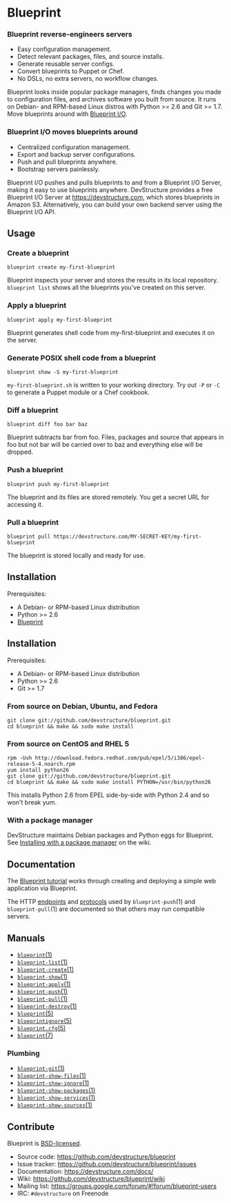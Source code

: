 # Blueprint

### Blueprint reverse-engineers servers

* Easy configuration management.
* Detect relevant packages, files, and source installs.
* Generate reusable server configs.
* Convert blueprints to Puppet or Chef.
* No DSLs, no extra servers, no workflow changes.

Blueprint looks inside popular package managers, finds changes you made to configuration files, and archives software you built from source.  It runs on Debian- and RPM-based Linux distros with Python >= 2.6 and Git >= 1.7.  Move blueprints around with [Blueprint I/O](https://github.com/devstructure/blueprint-io).

### Blueprint I/O moves blueprints around

* Centralized configuration management.
* Export and backup server configurations.
* Push and pull blueprints anywhere.
* Bootstrap servers painlessly.

Blueprint I/O pushes and pulls blueprints to and from a Blueprint I/O Server, making it easy to use blueprints anywhere. DevStructure provides a free Blueprint I/O Server at <https://devstructure.com>, which stores blueprints in Amazon S3. Alternatively, you can build your own backend server using the Blueprint I/O API.

## Usage

### Create a blueprint

    blueprint create my-first-blueprint

Blueprint inspects your server and stores the results in its local repository.  `blueprint list` shows all the blueprints you've created on this server.

### Apply a blueprint

    blueprint apply my-first-blueprint

Blueprint generates shell code from my-first-blueprint and executes it on the server. 

### Generate POSIX shell code from a blueprint

	blueprint show -S my-first-blueprint

`my-first-blueprint.sh` is written to your working directory.  Try out `-P` or `-C` to generate a Puppet module or a Chef cookbook.

### Diff a blueprint

	blueprint diff foo bar baz

Blueprint subtracts bar from foo. Files, packages and source that appears in foo but not bar will be carried over to baz and everything else will be dropped.

### Push a blueprint

    blueprint push my-first-blueprint

The blueprint and its files are stored remotely.  You get a secret URL for accessing it.

### Pull a blueprint

    blueprint pull https://devstructure.com/MY-SECRET-KEY/my-first-blueprint

The blueprint is stored locally and ready for use.

## Installation

Prerequisites:

* A Debian- or RPM-based Linux distribution
* Python >= 2.6
* [Blueprint](https://github.com/devstructure/blueprint)

## Installation

Prerequisites:

* A Debian- or RPM-based Linux distribution
* Python >= 2.6
* Git >= 1.7

### From source on Debian, Ubuntu, and Fedora

	git clone git://github.com/devstructure/blueprint.git
	cd blueprint && make && sudo make install

### From source on CentOS and RHEL 5

	rpm -Uvh http://download.fedora.redhat.com/pub/epel/5/i386/epel-release-5-4.noarch.rpm
	yum install python26
	git clone git://github.com/devstructure/blueprint.git
	cd blueprint && make && sudo make install PYTHON=/usr/bin/python26

This installs Python 2.6 from EPEL side-by-side with Python 2.4 and so won't break yum.

### With a package manager

DevStructure maintains Debian packages and Python eggs for Blueprint.  See [Installing with a package manager](https://github.com/devstructure/blueprint/wiki/Installing-with-a-package-manager) on the wiki.

## Documentation

The [Blueprint tutorial](https://devstructure.com/docs/tutorial.html) works through creating and deploying a simple web application via Blueprint.

The HTTP [endpoints](https://devstructure.com/docs/endpoints.html) and [protocols](https://devstructure.com/docs/protocols.html) used by `blueprint-push`(1) and `blueprint-pull`(1) are documented so that others may run compatible servers.

## Manuals

* [`blueprint`(1)](http://devstructure.github.com/blueprint/blueprint.1.html)
* [`blueprint-list`(1)](http://devstructure.github.com/blueprint/blueprint-list.1.html)
* [`blueprint-create`(1)](http://devstructure.github.com/blueprint/blueprint-create.1.html)
* [`blueprint-show`(1)](http://devstructure.github.com/blueprint/blueprint-show.1.html)
* [`blueprint-apply`(1)](http://devstructure.github.com/blueprint/blueprint-apply.1.html)
* [`blueprint-push`(1)](http://devstructure.github.com/blueprint/blueprint-push.1.html)
* [`blueprint-pull`(1)](http://devstructure.github.com/blueprint/blueprint-pull.1.html)
* [`blueprint-destroy`(1)](http://devstructure.github.com/blueprint/blueprint-destroy.1.html)
* [`blueprint`(5)](http://devstructure.github.com/blueprint/blueprint.5.html)
* [`blueprintignore`(5)](http://devstructure.github.com/blueprint/blueprintignore.5.html)
* [`blueprint.cfg`(5)](http://devstructure.github.com/blueprint/blueprint.cfg.5.html)
* [`blueprint`(7)](http://devstructure.github.com/blueprint/blueprint.7.html)

### Plumbing

* [`blueprint-git`(1)](http://devstructure.github.com/blueprint/blueprint-git.1.html)
* [`blueprint-show-files`(1)](http://devstructure.github.com/blueprint/blueprint-show-files.1.html)
* [`blueprint-show-ignore`(1)](http://devstructure.github.com/blueprint/blueprint-show-ignore.1.html)
* [`blueprint-show-packages`(1)](http://devstructure.github.com/blueprint/blueprint-show-packages.1.html)
* [`blueprint-show-services`(1)](http://devstructure.github.com/blueprint/blueprint-show-services.1.html)
* [`blueprint-show-sources`(1)](http://devstructure.github.com/blueprint/blueprint-show-sources.1.html)

## Contribute

Blueprint is [BSD-licensed](https://github.com/devstructure/blueprint/blob/master/LICENSE).

* Source code: <https://github.com/devstructure/blueprint>
* Issue tracker: <https://github.com/devstructure/blueprint/issues>
* Documentation: <https://devstructure.com/docs/>
* Wiki: <https://github.com/devstructure/blueprint/wiki>
* Mailing list: <https://groups.google.com/forum/#!forum/blueprint-users>
* IRC: `#devstructure` on Freenode
